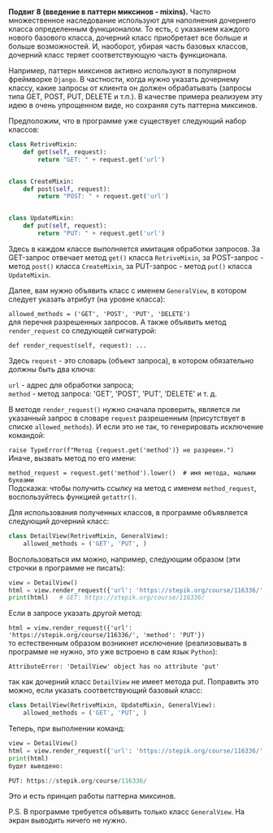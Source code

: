 **Подвиг 8 (введение в паттерн миксинов - mixins).** Часто множественное наследование используют для наполнения дочернего 
класса определенным функционалом. То есть, с указанием каждого нового базового класса, дочерний класс приобретает все 
больше и больше возможностей. И, наоборот, убирая часть базовых классов, дочерний класс теряет соответствующую часть 
функционала. 

Например, паттерн миксинов активно используют в популярном фреймворке `Django`.
В частности, когда нужно указать дочернему классу, какие запросы от клиента он должен обрабатывать 
(запросы типа GET, POST, PUT, DELETE и т.п.).
В качестве примера реализуем эту идею в очень упрощенном виде, но сохраняя суть паттерна миксинов.

Предположим, что в программе уже существует следующий набор классов:

```python
class RetriveMixin:
    def get(self, request):
        return "GET: " + request.get('url')


class CreateMixin:
    def post(self, request):
        return "POST: " + request.get('url')


class UpdateMixin:
    def put(self, request):
        return "PUT: " + request.get('url')
```

Здесь в каждом классе выполняется имитация обработки запросов.
За GET-запрос отвечает метод `get()` класса `RetriveMixin`, за POST-запрос - метод `post()` класса `CreateMixin`,
за PUT-запрос - метод `put()` класса `UpdateMixin`.

Далее, вам нужно объявить класс с именем `GeneralView`, в котором следует указать атрибут (на уровне класса):

`allowed_methods = ('GET', 'POST', 'PUT', 'DELETE')` \
для перечня разрешенных запросов. А также объявить метод `render_request` со следующей сигнатурой:

`def render_request(self, request): ...`

Здесь `request` - это словарь (объект запроса), в котором обязательно должны быть два ключа:

`url` - адрес для обработки запроса; \
`method` - метод запроса: 'GET', 'POST', 'PUT', 'DELETE' и т. д.

В методе `render_request()` нужно сначала проверить, является ли указанный запрос в словаре `request` разрешенным 
(присутствует в списке `allowed_methods`). И если это не так, то генерировать исключение командой:

`raise TypeError(f"Метод {request.get('method')} не разрешен.")` \
Иначе, вызвать метод по его имени:

`method_request = request.get('method').lower()  # имя метода, малыми буквами` \
Подсказка: чтобы получить ссылку на метод с именем `method_request`, воспользуйтесь функцией `getattr()`.

Для использования полученных классов, в программе объявляется следующий дочерний класс:

```python
class DetailView(RetriveMixin, GeneralView):
    allowed_methods = ('GET', 'PUT', )
```

Воспользоваться им можно, например, следующим образом (эти строчки в программе не писать):

```python
view = DetailView()
html = view.render_request({'url': 'https://stepik.org/course/116336/', 'method': 'GET'})
print(html)   # GET: https://stepik.org/course/116336/
```

Если в запросе указать другой метод:

`html = view.render_request({'url': 'https://stepik.org/course/116336/', 'method': 'PUT'})` \
то естественным образом возникнет исключение (реализовывать в программе не нужно, это уже встроено в сам язык `Python`):

`AttributeError: 'DetailView' object has no attribute 'put'`

так как дочерний класс `DetailView` не имеет метода put. Поправить это можно, если указать соответствующий базовый класс:

```python
class DetailView(RetriveMixin, UpdateMixin, GeneralView):
    allowed_methods = ('GET', 'PUT', )
```

Теперь, при выполнении команд:

```python
view = DetailView()
html = view.render_request({'url': 'https://stepik.org/course/116336/', 'method': 'PUT'})
print(html)
будет выведено:

PUT: https://stepik.org/course/116336/
```

Это и есть принцип работы паттерна миксинов.

P.S. В программе требуется объявить только класс `GeneralView`. На экран выводить ничего не нужно.